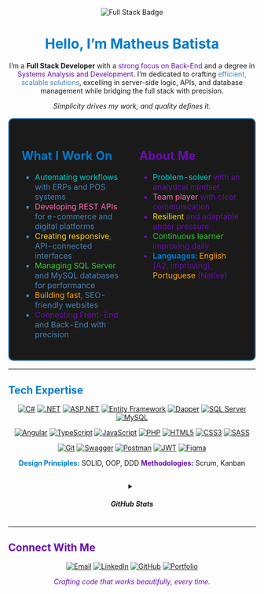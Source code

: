 <p align="center">
  <img src="https://img.shields.io/badge/Matheus%20Batista-Full%20Stack%20Developer-007ACC?style=for-the-badge&logo=codeigniter&logoColor=white" alt="Full Stack Badge">
</p>

<h1 align="center"><span style="color:#007ACC">Hello, I’m Matheus Batista</span></h1>

<p align="center">
  I’m a <strong>Full Stack Developer</strong> with a <span style="color:#6A0DAD">strong focus on Back-End</span> and a degree in <span style="color:#6A0DAD">Systems Analysis and Development</span>. I’m dedicated to crafting <span style="color:#4682B4">efficient, scalable solutions</span>, excelling in server-side logic, APIs, and database management while bridging the full stack with precision.
</p>

<p align="center">
  <em><span style="color:#181717">Simplicity drives my work, and quality defines it.</span></em>
</p>

<table align="center" style="border: 2px solid #4682B4; border-radius: 10px; background-color: #1a1a1a; padding: 10px;">
  <tr>
    <td width="50%" valign="top" style="padding: 15px;">
      <h2><span style="color:#007ACC">What I Work On</span></h2>
      <ul style="list-style-type: square; color: #4682B4;">
        <li><span style="color:#00CED1">Automating workflows</span> with ERPs and POS systems</li>
        <li><span style="color:#FF69B4">Developing REST APIs</span> for e-commerce and digital platforms</li>
        <li><span style="color:#FFD700">Creating responsive</span>, API-connected interfaces</li>
        <li><span style="color:#32CD32">Managing SQL Server</span> and MySQL databases for performance</li>
        <li><span style="color:#FFA500">Building fast</span>, SEO-friendly websites</li>
        <li><span style="color:#6A0DAD">Connecting Front-End</span> and Back-End with precision</li>
      </ul>
    </td>
    <td width="50%" valign="top" style="padding: 15px;">
      <h2><span style="color:#6A0DAD">About Me</span></h2>
      <ul style="list-style-type: square; color: #6A0DAD;">
        <li><span style="color:#00CED1">Problem-solver</span> with an analytical mindset</li>
        <li><span style="color:#FF69B4">Team player</span> with clear communication</li>
        <li><span style="color:#FFD700">Resilient</span> and adaptable under pressure</li>
        <li><span style="color:#32CD32">Continuous learner</span> improving daily</li>
        <li><strong><span style="color:#007ACC">Languages:</span></strong> <span style="color:#FFA500">English</span> (A2, improving), <span style="color:#FFA500">Portuguese</span> (Native)</li>
      </ul>
    </td>
  </tr>
</table>
<hr>
<h2><span style="color:#007ACC">Tech Expertise</span></h2>

<p align="center">
  <a href="https://docs.microsoft.com/en-us/dotnet/csharp/"><img src="https://img.shields.io/badge/C%23-239120?style=flat-square&logo=c-sharp&logoColor=white" alt="C#"></a>
  <a href="https://dotnet.microsoft.com/"><img src="https://img.shields.io/badge/.NET-512BD4?style=flat-square&logo=.net&logoColor=white" alt=".NET"></a>
  <a href="https://dotnet.microsoft.com/en-us/apps/aspnet"><img src="https://img.shields.io/badge/ASP.NET-512BD4?style=flat-square&logo=.net&logoColor=white" alt="ASP.NET"></a>
  <a href="https://learn.microsoft.com/en-us/ef/"><img src="https://img.shields.io/badge/EF-512BD4?style=flat-square&logo=.net&logoColor=white" alt="Entity Framework"></a>
  <a href="https://dapperlib.github.io/Dapper/"><img src="https://img.shields.io/badge/Dapper-FF6C37?style=flat-square&logoColor=white" alt="Dapper"></a>
  <a href="https://www.microsoft.com/en-us/sql-server"><img src="https://img.shields.io/badge/SQL%20Server-CC2927?style=flat-square&logo=microsoft-sql-server&logoColor=white" alt="SQL Server"></a>
  <a href="https://www.mysql.com/"><img src="https://img.shields.io/badge/MySQL-4479A1?style=flat-square&logo=mysql&logoColor=white" alt="MySQL"></a>
</p>
<p align="center">
  <a href="https://angular.io/"><img src="https://img.shields.io/badge/Angular-DD0031?style=flat-square&logo=angular&logoColor=white" alt="Angular"></a>
  <a href="https://www.typescriptlang.org/"><img src="https://img.shields.io/badge/TypeScript-3178C6?style=flat-square&logo=typescript&logoColor=white" alt="TypeScript"></a>
  <a href="https://www.javascript.com/"><img src="https://img.shields.io/badge/JavaScript-D4A017?style=flat-square&logo=javascript&logoColor=white" alt="JavaScript"></a>
  <a href="https://www.php.net/"><img src="https://img.shields.io/badge/PHP-777BB4?style=flat-square&logo=php&logoColor=white" alt="PHP"></a>
  <a href="https://developer.mozilla.org/en-US/docs/Web/HTML"><img src="https://img.shields.io/badge/HTML5-E34F26?style=flat-square&logo=html5&logoColor=white" alt="HTML5"></a>
  <a href="https://developer.mozilla.org/en-US/docs/Web/CSS"><img src="https://img.shields.io/badge/CSS3-1572B6?style=flat-square&logo=css3&logoColor=white" alt="CSS3"></a>
  <a href="https://sass-lang.com/"><img src="https://img.shields.io/badge/SASS-CC6699?style=flat-square&logo=sass&logoColor=white" alt="SASS"></a>
</p>
<p align="center">
  <a href="https://git-scm.com/"><img src="https://img.shields.io/badge/Git-F05032?style=flat-square&logo=git&logoColor=white" alt="Git"></a>
  <a href="https://swagger.io/"><img src="https://img.shields.io/badge/Swagger-85EA2D?style=flat-square&logo=swagger&logoColor=white" alt="Swagger"></a>
  <a href="https://www.postman.com/"><img src="https://img.shields.io/badge/Postman-FF6C37?style=flat-square&logo=postman&logoColor=white" alt="Postman"></a>
  <a href="https://jwt.io/"><img src="https://img.shields.io/badge/JWT-000000?style=flat-square&logo=json-web-tokens&logoColor=white" alt="JWT"></a>
  <a href="https://www.figma.com/"><img src="https://img.shields.io/badge/Figma-F24E1E?style=flat-square&logo=figma&logoColor=white" alt="Figma"></a>
</p>

<p align="center">
  <strong><span style="color:#007ACC">Design Principles:</span></strong> SOLID, OOP, DDD  
  <strong><span style="color:#6A0DAD">Methodologies:</span></strong> Scrum, Kanban
</p>

##

<p align="center">  
  <details align="center">
    <summary><h5>GitHub Stats<H5></summary>
    <a align="center" href="https://github.com/matheusbatista1">
      <img height="180em" src="https://github-readme-stats.vercel.app/api?username=matheusbatista1&show_icons=true&theme=dark&include_all_commits=true&count_private=true" alt="GitHub Stats"/>
      <img height="180em" src="https://github-readme-stats.vercel.app/api/top-langs/?username=matheusbatista1&layout=compact&langs_count=7&theme=dark" alt="Top Languages"/>
    </a>
  </details>
</p>
<hr>
<h2><span style="color:#6A0DAD">Connect With Me</span></h2>
<p align="center">
  <a href="mailto:matheusbatista.tech@gmail.com"><img src="https://img.shields.io/badge/Email-DB4437?style=for-the-badge&logo=gmail&logoColor=white" target="_blank" alt="Email"></a>
  <a href="https://www.linkedin.com/in/matheusbatista1998"><img src="https://img.shields.io/badge/LinkedIn-007ACC?style=for-the-badge&logo=linkedin&logoColor=white" target="_blank" alt="LinkedIn"></a>
  <a href="https://github.com/matheusbatista1"><img src="https://img.shields.io/badge/GitHub-181717?style=for-the-badge&logo=github&logoColor=white" target="_blank" alt="GitHub"></a>
  <a href="https://matheusbatistadev.com"><img src="https://img.shields.io/badge/Portfolio-6A0DAD?style=for-the-badge&logo=web&logoColor=white" target="_blank" alt="Portfolio"></a>
</p>

<p align="center">
  <em><span style="color:#6A0DAD">Crafting code that works beautifully, every time.</span></em>
</p>
